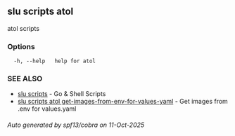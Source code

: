 ## slu scripts atol

atol scripts

### Options

```
  -h, --help   help for atol
```

### SEE ALSO

* [slu scripts](slu_scripts.md)	 - Go & Shell Scripts
* [slu scripts atol get-images-from-env-for-values-yaml](slu_scripts_atol_get-images-from-env-for-values-yaml.md)	 - Get images from .env for values.yaml

###### Auto generated by spf13/cobra on 11-Oct-2025
